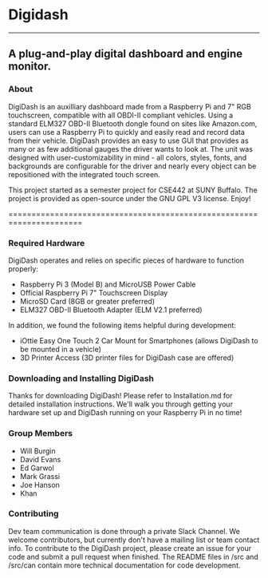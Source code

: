# Digidash #
--------------------

## A plug-and-play digital dashboard and engine monitor. ##

### About ### 
DigiDash is an auxilliary dashboard made from a Raspberry Pi and 7" RGB touchscreen, compatible with 
all OBDI-II compliant vehicles. Using a standard ELM327 OBD-II Bluetooth dongle found on sites like 
Amazon.com, users can use a Raspberry Pi to quickly and easily read and record data from their vehicle. DigiDash provides an easy to use GUI that
provides as many or as few additional gauges the driver wants to look at. The unit was designed 
with user-customizability in mind - all colors, styles, fonts, and backgrounds are configurable
for the driver and nearly every object can be repositioned with the integrated touch screen.

This project started as a semester project for CSE442 at SUNY Buffalo. The project is provided as
open-source under the GNU GPL V3 license. Enjoy!

======================================================================
### Required Hardware ###
DigiDash operates and relies on specific pieces of hardware to function properly:
* Raspberry Pi 3 (Model B) and MicroUSB Power Cable
* Official Raspberry Pi 7" Touchscreen Display
* MicroSD Card (8GB or greater preferred)
* ELM327 OBD-II Bluetooth Adapter (ELM V2.1 preferred)

In addition, we found the following items helpful during development:
* iOttie Easy One Touch 2 Car Mount for Smartphones (allows DigiDash to be mounted in a vehicle)
* 3D Printer Access (3D printer files for DigiDash case are offered)

### Downloading and Installing DigiDash ###
Thanks for downloading DigiDash! Please refer to Installation.md for detailed installation
instructions. We'll walk you through getting your hardware set up and DigiDash running on
your Raspberry Pi in no time!

### Group Members ###
* Will Burgin
* David Evans
* Ed Garwol
* Mark Grassi
* Joe Hanson
* Khan

### Contributing ###
Dev team communication is done through a private Slack Channel. We welcome contributors, but 
currently don't have a mailing list or team contact info. To contribute to the DigiDash project,
please create an issue for your code and submit a pull request when finished. The README files
in /src and /src/can contain more technical documentation for code development.
